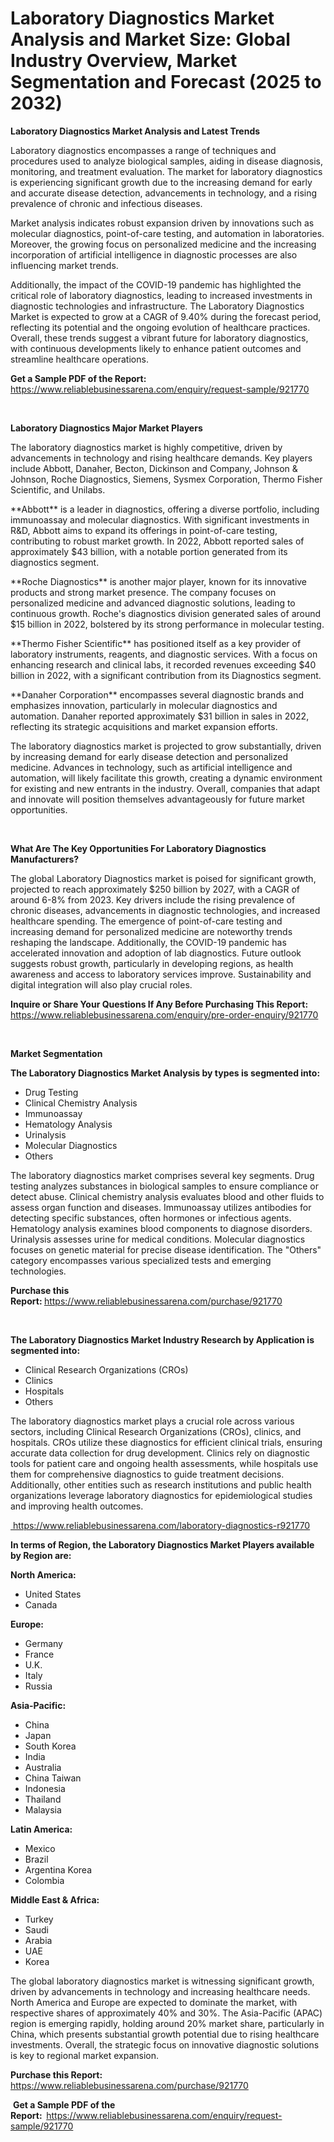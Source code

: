 <p><h1>Laboratory Diagnostics Market Analysis and Market Size: Global Industry Overview, Market Segmentation and Forecast (2025 to 2032)</h1></p><p><strong>Laboratory Diagnostics Market Analysis and Latest Trends</strong></p>
<p><p>Laboratory diagnostics encompasses a range of techniques and procedures used to analyze biological samples, aiding in disease diagnosis, monitoring, and treatment evaluation. The market for laboratory diagnostics is experiencing significant growth due to the increasing demand for early and accurate disease detection, advancements in technology, and a rising prevalence of chronic and infectious diseases. </p><p>Market analysis indicates robust expansion driven by innovations such as molecular diagnostics, point-of-care testing, and automation in laboratories. Moreover, the growing focus on personalized medicine and the increasing incorporation of artificial intelligence in diagnostic processes are also influencing market trends. </p><p>Additionally, the impact of the COVID-19 pandemic has highlighted the critical role of laboratory diagnostics, leading to increased investments in diagnostic technologies and infrastructure. The Laboratory Diagnostics Market is expected to grow at a CAGR of 9.40% during the forecast period, reflecting its potential and the ongoing evolution of healthcare practices. Overall, these trends suggest a vibrant future for laboratory diagnostics, with continuous developments likely to enhance patient outcomes and streamline healthcare operations.</p></p>
<p><strong>Get a Sample PDF of the Report:&nbsp;</strong> <a href="https://www.reliablebusinessarena.com/enquiry/request-sample/921770?utm_campaign=2221&utm_medium=2&utm_source=Github&utm_content=ia&utm_term=16042025&utm_id=laboratory-diagnostics">https://www.reliablebusinessarena.com/enquiry/request-sample/921770</a></p>
<p>&nbsp;</p>
<p><strong>Laboratory Diagnostics Major Market Players</strong></p>
<p><p>The laboratory diagnostics market is highly competitive, driven by advancements in technology and rising healthcare demands. Key players include Abbott, Danaher, Becton, Dickinson and Company, Johnson & Johnson, Roche Diagnostics, Siemens, Sysmex Corporation, Thermo Fisher Scientific, and Unilabs.</p><p>**Abbott** is a leader in diagnostics, offering a diverse portfolio, including immunoassay and molecular diagnostics. With significant investments in R&D, Abbott aims to expand its offerings in point-of-care testing, contributing to robust market growth. In 2022, Abbott reported sales of approximately $43 billion, with a notable portion generated from its diagnostics segment.</p><p>**Roche Diagnostics** is another major player, known for its innovative products and strong market presence. The company focuses on personalized medicine and advanced diagnostic solutions, leading to continuous growth. Roche's diagnostics division generated sales of around $15 billion in 2022, bolstered by its strong performance in molecular testing.</p><p>**Thermo Fisher Scientific** has positioned itself as a key provider of laboratory instruments, reagents, and diagnostic services. With a focus on enhancing research and clinical labs, it recorded revenues exceeding $40 billion in 2022, with a significant contribution from its Diagnostics segment.</p><p>**Danaher Corporation** encompasses several diagnostic brands and emphasizes innovation, particularly in molecular diagnostics and automation. Danaher reported approximately $31 billion in sales in 2022, reflecting its strategic acquisitions and market expansion efforts.</p><p>The laboratory diagnostics market is projected to grow substantially, driven by increasing demand for early disease detection and personalized medicine. Advances in technology, such as artificial intelligence and automation, will likely facilitate this growth, creating a dynamic environment for existing and new entrants in the industry. Overall, companies that adapt and innovate will position themselves advantageously for future market opportunities.</p></p>
<p>&nbsp;</p>
<p><strong>What Are The Key Opportunities For Laboratory Diagnostics Manufacturers?</strong></p>
<p><p>The global Laboratory Diagnostics market is poised for significant growth, projected to reach approximately $250 billion by 2027, with a CAGR of around 6-8% from 2023. Key drivers include the rising prevalence of chronic diseases, advancements in diagnostic technologies, and increased healthcare spending. The emergence of point-of-care testing and increasing demand for personalized medicine are noteworthy trends reshaping the landscape. Additionally, the COVID-19 pandemic has accelerated innovation and adoption of lab diagnostics. Future outlook suggests robust growth, particularly in developing regions, as health awareness and access to laboratory services improve. Sustainability and digital integration will also play crucial roles.</p></p>
<p><strong>Inquire or Share Your Questions If Any Before Purchasing This Report:</strong> <a href="https://www.reliablebusinessarena.com/enquiry/pre-order-enquiry/921770?utm_campaign=2221&utm_medium=2&utm_source=Github&utm_content=ia&utm_term=16042025&utm_id=laboratory-diagnostics">https://www.reliablebusinessarena.com/enquiry/pre-order-enquiry/921770</a></p>
<p>&nbsp;</p>
<p><strong>Market Segmentation</strong></p>
<p><strong>The Laboratory Diagnostics Market Analysis by types is segmented into:</strong></p>
<p><ul><li>Drug Testing</li><li>Clinical Chemistry Analysis</li><li>Immunoassay</li><li>Hematology Analysis</li><li>Urinalysis</li><li>Molecular Diagnostics</li><li>Others</li></ul></p>
<p><p>The laboratory diagnostics market comprises several key segments. Drug testing analyzes substances in biological samples to ensure compliance or detect abuse. Clinical chemistry analysis evaluates blood and other fluids to assess organ function and diseases. Immunoassay utilizes antibodies for detecting specific substances, often hormones or infectious agents. Hematology analysis examines blood components to diagnose disorders. Urinalysis assesses urine for medical conditions. Molecular diagnostics focuses on genetic material for precise disease identification. The "Others" category encompasses various specialized tests and emerging technologies.</p></p>
<p><strong>Purchase this Report:&nbsp;</strong><a href="https://www.reliablebusinessarena.com/purchase/921770?utm_campaign=2221&utm_medium=2&utm_source=Github&utm_content=ia&utm_term=16042025&utm_id=laboratory-diagnostics">https://www.reliablebusinessarena.com/purchase/921770</a></p>
<p>&nbsp;</p>
<p><strong>The Laboratory Diagnostics Market Industry Research by Application is segmented into:</strong></p>
<p><ul><li>Clinical Research Organizations (CROs)</li><li>Clinics</li><li>Hospitals</li><li>Others</li></ul></p>
<p><p>The laboratory diagnostics market plays a crucial role across various sectors, including Clinical Research Organizations (CROs), clinics, and hospitals. CROs utilize these diagnostics for efficient clinical trials, ensuring accurate data collection for drug development. Clinics rely on diagnostic tools for patient care and ongoing health assessments, while hospitals use them for comprehensive diagnostics to guide treatment decisions. Additionally, other entities such as research institutions and public health organizations leverage laboratory diagnostics for epidemiological studies and improving health outcomes.</p></p>
<p><a href="https://www.reliablebusinessarena.com/laboratory-diagnostics-r921770?utm_campaign=2221&utm_medium=2&utm_source=Github&utm_content=ia&utm_term=16042025&utm_id=laboratory-diagnostics">&nbsp;https://www.reliablebusinessarena.com/laboratory-diagnostics-r921770</a></p>
<p><strong>In terms of Region, the Laboratory Diagnostics Market Players available by Region are:</strong></p>
<p>
    <p> <strong> North America: </strong>
        <ul>
            <li>United States</li>
            <li>Canada</li>
        </ul>
        </p> 
    <p> <strong> Europe: </strong>
        <ul>
            <li>Germany</li>
            <li>France</li>
            <li>U.K.</li>
            <li>Italy</li>
            <li>Russia</li>
        </ul>
        </p> 
    <p> <strong> Asia-Pacific: </strong>
        <ul>
            <li>China</li>
            <li>Japan</li>
            <li>South Korea</li>
            <li>India</li>
            <li>Australia</li>
            <li>China Taiwan</li>
            <li>Indonesia</li>
            <li>Thailand</li>
            <li>Malaysia</li>
        </ul>
        </p> 
    <p> <strong> Latin America: </strong>
        <ul>
            <li>Mexico</li>
            <li>Brazil</li>
            <li>Argentina Korea</li>
            <li>Colombia</li>
        </ul>
        </p> 
    <p> <strong> Middle East & Africa: </strong>
        <ul>
            <li>Turkey</li>
            <li>Saudi</li>
            <li>Arabia</li>
            <li>UAE</li>
            <li>Korea</li>
        </ul>
    </p>
    </p>
<p><p>The global laboratory diagnostics market is witnessing significant growth, driven by advancements in technology and increasing healthcare needs. North America and Europe are expected to dominate the market, with respective shares of approximately 40% and 30%. The Asia-Pacific (APAC) region is emerging rapidly, holding around 20% market share, particularly in China, which presents substantial growth potential due to rising healthcare investments. Overall, the strategic focus on innovative diagnostic solutions is key to regional market expansion.</p></p>
<p><strong>Purchase this Report: </strong><a href="https://www.reliablebusinessarena.com/purchase/921770?utm_campaign=2221&utm_medium=2&utm_source=Github&utm_content=ia&utm_term=16042025&utm_id=laboratory-diagnostics">https://www.reliablebusinessarena.com/purchase/921770</a></p>
<p>&nbsp;<strong>Get a Sample PDF of the Report:&nbsp;&nbsp;</strong><a href="https://www.reliablebusinessarena.com/enquiry/request-sample/921770?utm_campaign=2221&utm_medium=2&utm_source=Github&utm_content=ia&utm_term=16042025&utm_id=laboratory-diagnostics">https://www.reliablebusinessarena.com/enquiry/request-sample/921770</a></p>
<p><strong></strong></p>
<p><p></p><p></p><p></p></p>